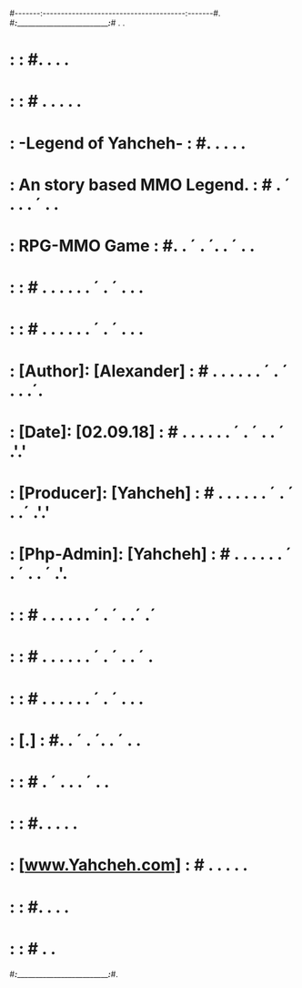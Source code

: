#-------:---------------------------------------:-------#.
#_______:_______________________________________:_______# .	.
#		    :					                       				:		    #.	. .	.
#		    :									                     	:	    	# .	. .	 .	.
#		    :		    	  -Legend of Yahcheh-	     		:	    	#.	. 	.	.	.
#		    :		     An story based MMO Legend.	    :	    	# .	´ .	 .	. ´	. 	.
#		    :				         RPG-MMO Game		      	:	    	#.	. ´	.	´.	.  ´	.	.
#		    :										                    :	    	# .	. .	 .	.	. ´	. ´	.	.	.
#		    :									                      :	    	# .	. .	 .	.	. ´	. ´	.	.	.
#		    :	        [Author]:	  	[Alexander]	    :	    	# .	. .	 .	.	. ´	. ´	.	.	.´.
#		    :		      [Date]:			  [02.09.18]	    :   		# .	. .	 .	.	. ´	. ´	.	. ´	.'.'
#		    :		      [Producer]:		[Yahcheh]	      :	    	# .	. .	 .	.	. ´	. ´	.	.´	.'.'
#		    :	    	  [Php-Admin]:	[Yahcheh]	      :   		# .	. .	 .	.	. ´	. ´	.	. ´	.'.
#		    :									                      :   		# .	. .	 .	.	. ´	. ´	.	.´	.´
#		    :									                      :   		# .	. .	 .	.	. ´	. ´	.	. ´	.
#		    :						                        		:   		# .	. .	 .	.	. ´	. ´	.	.	.
#		    :		        		 	  [.]	  	            :   		#.	. ´	.	´.	.  ´	.	.
#		    :									                      :   		# .	´ .	 .	. ´	. 	.
#		    :					                        		  :   		#.	. 	.	.	.
#		    :			      [www.Yahcheh.com]		        :   		# .	. .	 .	.
#		    :								                        :   		#.	. .	.
#		    :									                      :   		# .	.
#_______:_______________________________________:_______#.

